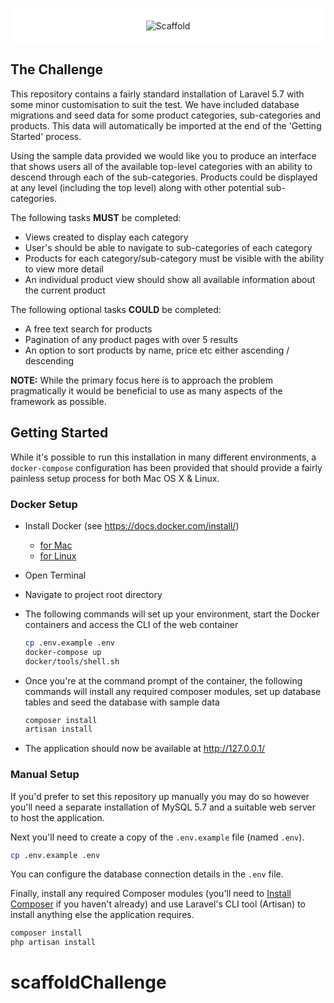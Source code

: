 <p align="center" style="background-color: #FFF; padding: 20px;"><img src="https://scaffold.digital/wp-content/themes/scaffold/assets/img/samples/logo.svg" alt="Scaffold"></p>

## The Challenge

This repository contains a fairly standard installation of Laravel 5.7 with some minor customisation to suit the test. We have included database migrations and seed data for some product categories, sub-categories and products. This data will automatically be imported at the end of the 'Getting Started' process.

Using the sample data provided we would like you to produce an interface that shows users all of the available top-level categories with an ability to descend through each of the sub-categories. Products could be displayed at any level (including the top level) along with other potential sub-categories.

The following tasks **MUST** be completed:

* Views created to display each category
* User's should be able to navigate to sub-categories of each category
* Products for each category/sub-category must be visible with the ability to view more detail
* An individual product view should show all available information about the current product

The following optional tasks **COULD** be completed:

* A free text search for products
* Pagination of any product pages with over 5 results
* An option to sort products by name, price etc either ascending / descending

**NOTE:** While the primary focus here is to approach the problem pragmatically it would be beneficial to use as many aspects of the framework as possible.

## Getting Started

While it's possible to run this installation in many different environments, a `docker-compose` configuration has been provided that should provide a fairly painless setup process for both Mac OS X & Linux.

### Docker Setup

* Install Docker (see https://docs.docker.com/install/)
  * [for Mac](https://docs.docker.com/docker-for-mac/install/)
  * [for Linux](https://docs.docker.com/install/)
* Open Terminal
* Navigate to project root directory
* The following commands will set up your environment, start the Docker containers and access the CLI of the web container
  ```bash
  cp .env.example .env
  docker-compose up
  docker/tools/shell.sh
  ```
* Once you're at the command prompt of the container, the following commands will install any required composer modules, set up database tables and seed the database with sample data
  ```bash
  composer install
  artisan install
  ```

* The application should now be available at http://127.0.0.1/

### Manual Setup

If you'd prefer to set this repository up manually you may do so however you'll need a separate installation of MySQL 5.7 and a suitable web server to host the application.

Next you'll need to create a copy of the `.env.example` file (named `.env`).

```bash
cp .env.example .env
```

You can configure the database connection details in the `.env` file.

Finally, install any required Composer modules (you'll need to [Install Composer](https://getcomposer.org/doc/00-intro.md) if you haven't already) and use Laravel's CLI tool (Artisan) to install anything else the application requires.

```bash
composer install
php artisan install
```
# scaffoldChallenge
